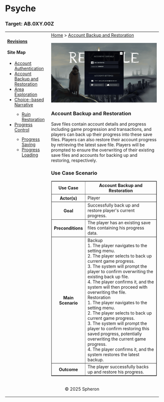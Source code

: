 # Psyche

### Target: AB.0XY.00Z

<table>
    <tr>
        <td valign="top">
            <h4><a href="../README.md">Revisions</a></h4>
            <h4>Site Map</h4>
            <ul>
                <li><a href="account-authentication.md">Account Authentication</a></li>
                <li><a href="account-backup-and-restoration.md">Account Backup and Restoration</a></li>
                <li><a href="area-exploration.md">Area Exploration</a></li>
                <li><a href="choice-based-narrative.md">Choice-based Narrative</a></li>
                <ul>
                    <li><a href="ruin-restoration.md">Ruin Restoration</a></li>
                </ul>
                <li><a href="progress-control.md">Progress Control</a></li>
                <ul>
                    <li><a href="progress-saving.md">Progress Saving</a></li>
                    <li><a href="progress-loading.md">Progress Loading</a></li>
                </ul>
            </ul>
            <br>
        </td>
        <td valign= "top">   
        <a href="https://github.com/Jhanez27/psyche">Home</a> &gt; <a href="https://github.com/Jhanez27/psyche/blob/main/docs/account-backup-and-restoration.md">Account Backup and Restoration</a>
        <br> <br>
            <img src="images/account backup (1).png">
          <h3>Account Backup and Restoration</h3>
            <span>Save files contain account details and progress including game progression and transactions, and players can back up their progress into these save files. Players can also restore their account progress by retrieving the latest save file. Players will be prompted to ensure the overwriting of their existing save files and accounts for backing up and restoring, respectively.</span>
            <h3>Use Case Scenario</h3>
             <table border="1">
        <tr>
            <th>Use Case</th>
            <th>Account Backup and Restoration</th>
        </tr>
        <tr>
            <th>Actor(s)</th>
            <td>Player</td>
        </tr>
        <tr>
            <th>Goal</th>
            <td>Successfully back up and restore player's current progress.</td>
        </tr>
        <tr>
            <th>Preconditions</th>
            <td>The player has an existing save files containing his progress data.</td>
        </tr>
        <tr>
            <th>Main Scenario</th>
            <td>
                  Backup <br>
                1. The player navigates to the setting menu.<br>
                2. The player selects to back up current game progress.<br>
                3. The system will prompt the player to confirm overwriting the existing back up file.<br>
                4. The player confirms it, and the system will then proceed with overwriting the file.<br>
                  Restoration<br>
                1. The player navigates to the setting menu.<br>
                2. The player selects to back up current game progress.<br>
                3. The system will prompt the player to confirm restoring this saved progress, potentially overwriting the current game progress.<br>
                4. The player confirms it, and the system restores the latest backup.<br>
            </td>
        </tr>
        <tr>
            <th>Outcome</th>
            <td><span>The player successfully backs up and restore his progress. </span></td>
        </tr>
    </table>
        </td>
    </tr>
    <tr>
        <td colspan="2"><p align="center">© 2025 Spheron</p>
</td>
    </tr>
</table>
